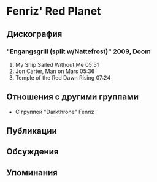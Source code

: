 # Fenriz' Red Planet



## Дискография

### "Engangsgrill (split w/Nattefrost)" 2009, Doom

1. My Ship Sailed Without Me 05:51  
2. Jon Carter, Man on Mars 05:36  
3. Temple of the Red Dawn Rising 07:24 


## Отношения с другими группами

* C группой "Darkthrone" Fenriz

## Публикации


## Обсуждения


## Упоминания

